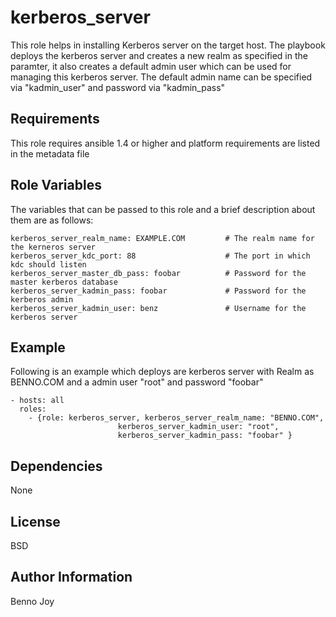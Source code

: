 kerberos_server
========

This role helps in installing Kerberos server on the target host. 
The playbook deploys the kerberos server and creates a new realm as specified in the paramter, it also creates a default admin user which can be used for managing this kerberos server. The default admin name can be specified via "kadmin_user" and password via "kadmin_pass"

Requirements
------------

This role requires ansible 1.4 or higher and platform requirements are listed in the metadata file

Role Variables
--------------

The variables that can be passed to this role and a brief description about them are as follows:

    kerberos_server_realm_name: EXAMPLE.COM         # The realm name for the kerneros server
    kerberos_server_kdc_port: 88                    # The port in which kdc should listen
    kerberos_server_master_db_pass: foobar          # Password for the master kerberos database
    kerberos_server_kadmin_pass: foobar             # Password for the kerberos admin
    kerberos_server_kadmin_user: benz               # Username for the kerberos server

Example
-------

Following is an example which deploys are kerberos server with Realm as BENNO.COM and a admin user "root" and password "foobar"

    - hosts: all
      roles:
        - {role: kerberos_server, kerberos_server_realm_name: "BENNO.COM", 
                            kerberos_server_kadmin_user: "root", 
                            kerberos_server_kadmin_pass: "foobar" }


Dependencies
------------

None

License
-------

BSD

Author Information
------------------

Benno Joy


